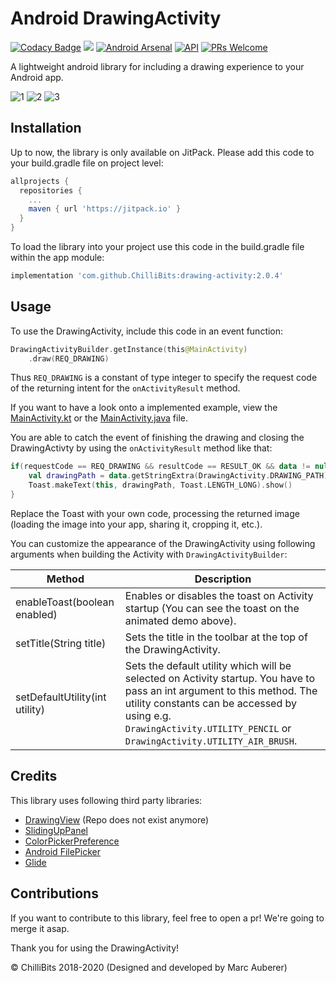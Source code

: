 # Android DrawingActivity
[![Codacy Badge](https://api.codacy.com/project/badge/Grade/88a25db5ab6c4c44b440814778de4236)](https://app.codacy.com/gh/ChilliBits/drawing-activity?utm_source=github.com&utm_medium=referral&utm_content=ChilliBits/drawing-activity&utm_campaign=Badge_Grade_Dashboard)
[![](https://jitpack.io/v/ChilliBits/drawing-activity.svg)](https://jitpack.io/#ChilliBits/drawing-activity)
[![Android Arsenal](https://img.shields.io/badge/Android%20Arsenal-DrawingActivity-blue.svg?style=flat)](https://android-arsenal.com/details/1/7098)
[![API](https://img.shields.io/badge/API-19%2B-red.svg?style=flat)](https://android-arsenal.com/api?level=19)
[![PRs Welcome](https://img.shields.io/badge/PRs-welcome-brightgreen.svg?style=flat-square)](http://makeapullrequest.com)

A lightweight android library for including a drawing experience to your Android app.

![1](https://chillibits.com/github-media/DrawingActivity/1_small.png)
![2](https://chillibits.com/github-media/DrawingActivity/2_small.png)
![3](https://chillibits.com/github-media/DrawingActivity/3_small.png)

## Installation

Up to now, the library is only available on JitPack. Please add this code to your build.gradle file on project level:
```gradle
allprojects {
  repositories {
    ...
    maven { url 'https://jitpack.io' }
  }
}
```
To load the library into your project use this code in the build.gradle file within the app module:
```gradle
implementation 'com.github.ChilliBits:drawing-activity:2.0.4'
```

## Usage
To use the DrawingActivity, include this code in an event function:
```kotlin
DrawingActivityBuilder.getInstance(this@MainActivity)
	.draw(REQ_DRAWING)
```
Thus `REQ_DRAWING` is a constant of type integer to specify the request code of the returning intent for the `onActivityResult` method.

If you want to have a look onto a implemented example, view the [MainActivity.kt](https://github.com/ChilliBits/splash-screen/blob/master/app/src/main/java/com/chillibits/splashscreenexample/MainActivity.kt) or the [MainActivity.java](https://github.com/ChilliBits/splash-screen/blob/master/app/src/main/java/com/chillibits/splashscreenexample/MainActivityJava.java) file.

You are able to catch the event of finishing the drawing and closing the DrawingActivty by using the `onActivityResult` method like that:
```kotlin
if(requestCode == REQ_DRAWING && resultCode == RESULT_OK && data != null) {
    val drawingPath = data.getStringExtra(DrawingActivity.DRAWING_PATH)
    Toast.makeText(this, drawingPath, Toast.LENGTH_LONG).show()
}
```
Replace the Toast with your own code, processing the returned image (loading the image into your app, sharing it, cropping it, etc.).

You can customize the appearance of the DrawingActivity using following arguments when building the Activity with `DrawingActivityBuilder`:

| Method                         | Description                                                                                                                                                                                                                                        |
|--------------------------------|----------------------------------------------------------------------------------------------------------------------------------------------------------------------------------------------------------------------------------------------------|
| enableToast(boolean enabled)   | Enables or disables the toast on Activity startup (You can see the toast on the animated demo above).                                                                                                                                              |
| setTitle(String title)         | Sets the title in the toolbar at the top of the DrawingActivity.                                                                                                                                                                                   |
| setDefaultUtility(int utility) | Sets the default utility which will be selected on Activity startup. You have to pass an int argument to this method. The utility constants can be accessed by using e.g. `DrawingActivity.UTILITY_PENCIL` or `DrawingActivity.UTILITY_AIR_BRUSH`. |

## Credits
This library uses following third party libraries:
*   [DrawingView](https://github.com/Raed-Mughaus/DrawingView) (Repo does not exist anymore)
*   [SlidingUpPanel](https://github.com/umano/AndroidSlidingUpPanel)
*   [ColorPickerPreference](https://github.com/attenzione/android-ColorPickerPreference)
*   [Android FilePicker](https://github.com/DroidNinja/Android-FilePicker)
*   [Glide](https://github.com/bumptech/glide)

## Contributions
If you want to contribute to this library, feel free to open a pr! We're going to merge it asap.

Thank you for using the DrawingActivity!

© ChilliBits 2018-2020 (Designed and developed by Marc Auberer)